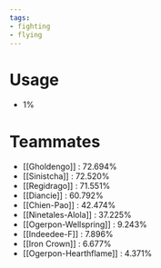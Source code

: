 ```yaml
---
tags:
- fighting
- flying
---
```

# Usage
- 1%
# Teammates
- [[Gholdengo]] : 72.694%
- [[Sinistcha]] : 72.520%
- [[Regidrago]] : 71.551%
- [[Diancie]] : 60.792%
- [[Chien-Pao]] : 42.474%
- [[Ninetales-Alola]] : 37.225%
- [[Ogerpon-Wellspring]] : 9.243%
- [[Indeedee-F]] : 7.896%
- [[Iron Crown]] : 6.677%
- [[Ogerpon-Hearthflame]] : 4.371%